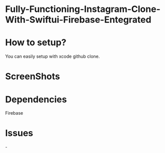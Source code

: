 # Fully-Functioning-Instagram-Clone-With-Swiftui-Firebase-Entegrated


<h1>How to setup?</h1>
You can easily setup with xcode github clone.

<h1>ScreenShots</h1>


<h1>Dependencies</h1>
Firebase

<h1>Issues</h1>
-
